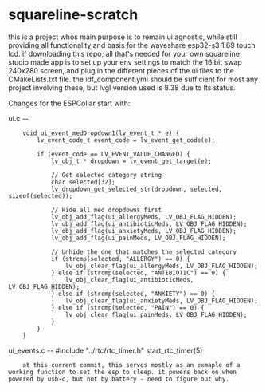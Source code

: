 # squareline-scratch
this is a project whos main purpose is to remain ui agnostic, while still providing all functionality and basis for the waveshare esp32-s3 1.69 touch lcd. if downloading this repo, all that's needed for your own squareline studio made app is to set up your env settings to match the 16 bit swap 240x280 screen, and plug in the different pieces of the ui files to the CMakeLists.txt file. the idf_component.yml should be sufficient for most any project involving these, but lvgl version used is 8.38 due to lts status. 

Changes for the ESPCollar start with: 

ui.c --

        void ui_event_medDropdown1(lv_event_t * e) {
            lv_event_code_t event_code = lv_event_get_code(e);

            if (event_code == LV_EVENT_VALUE_CHANGED) {
                lv_obj_t * dropdown = lv_event_get_target(e);

                // Get selected category string
                char selected[32];
                lv_dropdown_get_selected_str(dropdown, selected, sizeof(selected));

                // Hide all med dropdowns first
                lv_obj_add_flag(ui_allergyMeds, LV_OBJ_FLAG_HIDDEN);
                lv_obj_add_flag(ui_antibioticMeds, LV_OBJ_FLAG_HIDDEN);
                lv_obj_add_flag(ui_anxietyMeds, LV_OBJ_FLAG_HIDDEN);
                lv_obj_add_flag(ui_painMeds, LV_OBJ_FLAG_HIDDEN);

                // Unhide the one that matches the selected category
                if (strcmp(selected, "ALLERGY") == 0) {
                    lv_obj_clear_flag(ui_allergyMeds, LV_OBJ_FLAG_HIDDEN);
                } else if (strcmp(selected, "ANTIBIOTIC") == 0) {
                    lv_obj_clear_flag(ui_antibioticMeds, LV_OBJ_FLAG_HIDDEN);
                } else if (strcmp(selected, "ANXIETY") == 0) {
                    lv_obj_clear_flag(ui_anxietyMeds, LV_OBJ_FLAG_HIDDEN);
                } else if (strcmp(selected, "PAIN") == 0) {
                    lv_obj_clear_flag(ui_painMeds, LV_OBJ_FLAG_HIDDEN);
                }
            }
        }

ui_events.c --
        #include "../rtc/rtc_timer.h"
        start_rtc_timer(5)

        at this current commit, this serves mostly as an exmaple of a working function to set the esp to sleep. it powers back on when powered by usb-c, but not by battery - need to figure out why.
